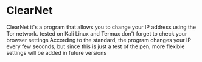 # ClearNet
ClearNet it's a program that allows you to change your IP address using the Tor network.
tested on Kali Linux and Termux 
don't forget to check your browser settings
According to the standard, the program changes your IP every few seconds, but since this is just a test of the pen, more flexible settings will be added in future versions
